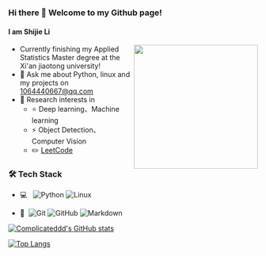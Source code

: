 ### Hi there 👋 Welcome to my Github page!
#### I am Shijie Li

<img align= "right" width= "250" src= "https://pa1.narvii.com/6580/8098c6e9207376889eeb0532d9f5a0723c4d73f5_hq.gif"/>

- Currently finishing my Applied Statistics Master degree at the Xi'an jiaotong university!
- 💬 Ask me about Python, linux and my projects on [1064440667@qq.com](mailto:1064440667@qq.com)
- 🌱 Research interests in
	- ⭐ Deep learning、Machine learning
	- ⚡ Object Detection、Computer Vision
	- ✏️ [LeetCode](https://leetcode-cn.com/u/complicated-2/)
### 🛠 Tech Stack
- 💻 &#160; ![Python](https://img.shields.io/badge/-Python-333333?style=flat&logo=Python)
![Linux](https://img.shields.io/badge/-Linux-333333?style=flat&logo=Linux&logoColor=FCC624)

- 🔧 &#160;![Git](https://img.shields.io/badge/-Git-333333?style=flat&logo=git)
![GitHub](https://img.shields.io/badge/-GitHub-333333?style=flat&logo=github)
![Markdown](https://img.shields.io/badge/-Markdown-333333?style=flat&logo=markdown)


[![Complicateddd's GitHub stats](https://github-readme-stats.vercel.app/api?username=Complicateddd&show_icons=true&theme=tokyonight)](https://github.com/anuraghazra/github-readme-stats)

[![Top Langs](https://github-readme-stats.vercel.app/api/top-langs/?username=Complicateddd&langs_count=8&layout=compact&theme=radical)](https://github.com/anuraghazra/github-readme-stats)



